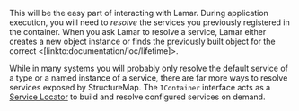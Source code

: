 <!--Title: Resolving Services-->

This will be the easy part of interacting with Lamar. During application execution, you will need to _resolve_ the services you previously registered in the container. When you ask Lamar to resolve a service, Lamar either creates a new object instance or finds the previously built object for the correct <[linkto:documentation/ioc/lifetime]>. 

While in many systems you will probably only resolve the default service of a type or a named instance of a service, there are far more ways to resolve services exposed by StructureMap. The `IContainer` interface acts as a [Service Locator](http://en.wikipedia.org/wiki/Service_locator_pattern) to build and resolve configured services on demand.

<TableOfContents />
